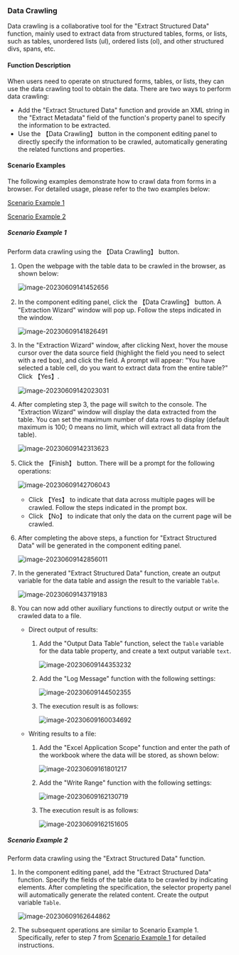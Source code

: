 ### Data Crawling

Data crawling is a collaborative tool for the "Extract Structured Data" function, mainly used to extract data from structured tables, forms, or lists, such as tables, unordered lists (ul), ordered lists (ol), and other structured divs, spans, etc.

#### Function Description<span id="function-description"></span>

When users need to operate on structured forms, tables, or lists, they can use the data crawling tool to obtain the data. There are two ways to perform data crawling:

- Add the "Extract Structured Data" function and provide an XML string in the "Extract Metadata" field of the function's property panel to specify the information to be extracted.
- Use the 【Data Crawling】 button in the component editing panel to directly specify the information to be crawled, automatically generating the related functions and properties.

#### Scenario Examples<span id="scenario-examples"></span>

The following examples demonstrate how to crawl data from forms in a browser. For detailed usage, please refer to the two examples below:

[Scenario Example 1](#scenario-example-1)

[Scenario Example 2](#scenario-example-2)

##### Scenario Example 1

Perform data crawling using the 【Data Crawling】 button.

1. Open the webpage with the table data to be crawled in the browser, as shown below:

   ![image-20230609141452656](data_crawling.assets/image-20230609141452656.png)

2. In the component editing panel, click the 【Data Crawling】 button. A "Extraction Wizard" window will pop up. Follow the steps indicated in the window.

   ![image-20230609141826491](data_crawling.assets/image-20230609141826491.png)

3. In the "Extraction Wizard" window, after clicking Next, hover the mouse cursor over the data source field (highlight the field you need to select with a red box), and click the field. A prompt will appear: "You have selected a table cell, do you want to extract data from the entire table?" Click 【Yes】.

   ![image-20230609142023031](data_crawling.assets/image-20230609142023031.png)

4. After completing step 3, the page will switch to the console. The "Extraction Wizard" window will display the data extracted from the table. You can set the maximum number of data rows to display (default maximum is 100; 0 means no limit, which will extract all data from the table).

   ![image-20230609142313623](data_crawling.assets/image-20230609142313623.png)

5. Click the 【Finish】 button. There will be a prompt for the following operations:

   ![image-20230609142706043](data_crawling.assets/image-20230609142706043.png)

   - Click 【Yes】 to indicate that data across multiple pages will be crawled. Follow the steps indicated in the prompt box.
   - Click 【No】 to indicate that only the data on the current page will be crawled.

6. After completing the above steps, a function for "Extract Structured Data" will be generated in the component editing panel.

   ![image-20230609142856011](data_crawling.assets/image-20230609142856011.png)

7. In the generated "Extract Structured Data" function, create an output variable for the data table and assign the result to the variable `Table`. <span id="step-7"></span>

   ![image-20230609143719183](data_crawling.assets/image-20230609143719183.png)

8. You can now add other auxiliary functions to directly output or write the crawled data to a file.

   - Direct output of results:

     1. Add the "Output Data Table" function, select the `Table` variable for the data table property, and create a text output variable `text`.

        ![image-20230609144353232](data_crawling.assets/image-20230609144353232.png)

     2. Add the "Log Message" function with the following settings:

        ![image-20230609144502355](data_crawling.assets/image-20230609144502355.png)

     3. The execution result is as follows:

        ![image-20230609160034692](data_crawling.assets/image-20230609160034692.png)

   - Writing results to a file:

     1. Add the "Excel Application Scope" function and enter the path of the workbook where the data will be stored, as shown below:

        ![image-20230609161801217](data_crawling.assets/image-20230609161801217.png)

     2. Add the "Write Range" function with the following settings:

        ![image-20230609162130719](data_crawling.assets/image-20230609162130719.png)

     3. The execution result is as follows:

        ![image-20230609162151605](data_crawling.assets/image-20230609162151605.png)

##### Scenario Example 2

Perform data crawling using the "Extract Structured Data" function.

1. In the component editing panel, add the "Extract Structured Data" function. Specify the fields of the table data to be crawled by indicating elements. After completing the specification, the selector property panel will automatically generate the related content. Create the output variable `Table`.

   ![image-20230609162644862](data_crawling.assets/image-20230609162644862.png)

2. The subsequent operations are similar to Scenario Example 1. Specifically, refer to step 7 from [Scenario Example 1](#step-7) for detailed instructions.







